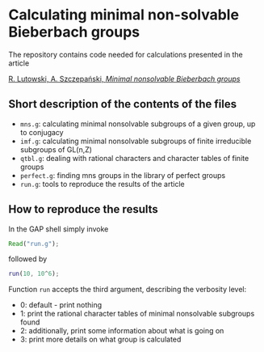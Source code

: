 # Calculating minimal non-solvable Bieberbach groups

The repository contains code needed for calculations presented in the article

[R. Lutowski, A. Szczepański, *Minimal nonsolvable Bieberbach groups*](https://arxiv.org/abs/2302.11368)

## Short description of the contents of the files

- `mns.g`: calculating minimal nonsolvable subgroups of a given group, up to conjugacy
- `imf.g`: calculating minimal nonsolvable subgroups of finite irreducible subgroups of GL(n,Z)
- `qtbl.g`: dealing with rational characters and character tables of finite groups
- `perfect.g`: finding mns groups in the library of perfect groups
- `run.g`: tools to reproduce the results of the article

## How to reproduce the results

In the GAP shell simply invoke

```gap
Read("run.g");
```

followed by

```gap
run(10, 10^6);
```

Function `run` accepts the third argument, describing the verbosity level:

- 0: default - print nothing
- 1: print the rational character tables of minimal nonsolvable subgroups found
- 2: additionally, print some information about what is going on
- 3: print more details on what group is calculated
